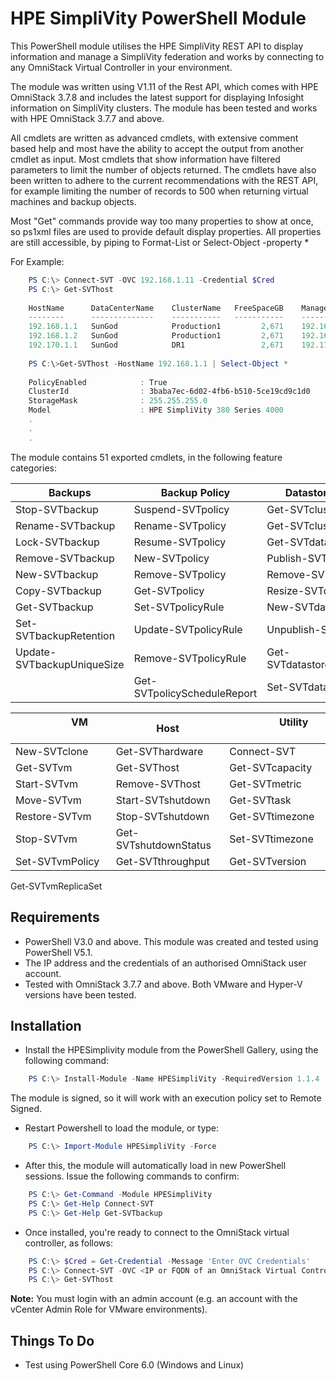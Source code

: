  # HPE SimpliVity PowerShell Module

This PowerShell module utilises the HPE SimpliVity REST API to display information and manage a SimpliVity federation and works by connecting to any OmniStack Virtual Controller in your environment.

The module was written using V1.11 of the Rest API, which comes with HPE OmniStack 3.7.8 and includes the latest support for displaying Infosight information on SimpliVity clusters. The module has been tested and works with HPE OmniStack 3.7.7 and above. 

All cmdlets are written as advanced cmdlets, with extensive comment based help and most have the ability to accept the output from another cmdlet as input. Most cmdlets that show information have filtered parameters to limit the number of objects returned. The cmdlets have also been written to adhere to the current recommendations with the REST API, for example limiting the number of records to 500 when returning virtual machines and backup objects.

Most "Get" commands provide way too many properties to show at once, so ps1xml files are used to provide default display properties. All properties are still accessible, by piping to Format-List or Select-Object -property *

For Example:
```powershell
    PS C:\> Connect-SVT -OVC 192.168.1.11 -Credential $Cred
    PS C:\> Get-SVThost
    
    HostName      DataCenterName    ClusterName   FreeSpaceGB    ManagementIP   StorageIP     FederationIP 
    --------      --------------    -----------   -----------    ------------   ---------     ------------
    192.168.1.1   SunGod            Production1         2,671    192.168.1.11   192.168.2.1   192.168.3.1
    192.168.1.2   SunGod            Production1         2,671    192.168.1.12   192.168.2.2   192.168.3.2
    192.170.1.1   SunGod            DR1                 2,671    192.170.1.11   192.170.2.1   192.170.3.1
   
    PS C:\>Get-SVThost -HostName 192.168.1.1 | Select-Object *
    
    PolicyEnabled            : True
    ClusterId                : 3baba7ec-6d02-4fb6-b510-5ce19cd9c1d0
    StorageMask              : 255.255.255.0
    Model                    : HPE SimpliVity 380 Series 4000
    .
    .
    .
```


The module contains 51 exported cmdlets, in the following feature categories:

Backups | Backup Policy | Datastore & Cluster
--- | --- | ---
Stop-SVTbackup | Suspend-SVTpolicy | Get-SVTcluster
Rename-SVTbackup | Rename-SVTpolicy | Get-SVTclusterConnected
Lock-SVTbackup | Resume-SVTpolicy | Get-SVTdatastore
Remove-SVTbackup | New-SVTpolicy | Publish-SVTdatastore
New-SVTbackup | Remove-SVTpolicy | Remove-SVTdatastore
Copy-SVTbackup | Get-SVTpolicy | Resize-SVTdatastore
Get-SVTbackup | Set-SVTpolicyRule | New-SVTdatastore 
Set-SVTbackupRetention | Update-SVTpolicyRule | Unpublish-SVTdatastore
Update-SVTbackupUniqueSize | Remove-SVTpolicyRule | Get-SVTdatastoreComputeNode
&nbsp; | Get-SVTpolicyScheduleReport | Set-SVTdatastorePolicy

&nbsp; &nbsp; &nbsp; &nbsp; &nbsp; &nbsp; &nbsp; &nbsp; &nbsp; &nbsp; VM &nbsp; &nbsp; &nbsp; &nbsp; &nbsp; &nbsp; &nbsp; &nbsp; &nbsp; &nbsp; &nbsp; &nbsp; &nbsp; | &nbsp; &nbsp; &nbsp; &nbsp; &nbsp; &nbsp; Host &nbsp; &nbsp; &nbsp; &nbsp; &nbsp; &nbsp; |  &nbsp; &nbsp; &nbsp; &nbsp; &nbsp; &nbsp; &nbsp; &nbsp; &nbsp; Utility &nbsp; &nbsp; &nbsp; &nbsp; &nbsp; &nbsp; &nbsp; &nbsp; &nbsp; &nbsp; &nbsp; &nbsp; 
---------------- | --- | ---
New-SVTclone | Get-SVThardware | Connect-SVT
Get-SVTvm | Get-SVThost | Get-SVTcapacity
Start-SVTvm | Remove-SVThost | Get-SVTmetric
Move-SVTvm | Start-SVTshutdown | Get-SVTtask
Restore-SVTvm | Stop-SVTshutdown | Get-SVTtimezone
Stop-SVTvm | Get-SVTshutdownStatus | Set-SVTtimezone
Set-SVTvmPolicy | Get-SVTthroughput | Get-SVTversion
Get-SVTvmReplicaSet

## Requirements

* PowerShell V3.0 and above. This module was created and tested using PowerShell V5.1.
* The IP address and the credentials of an authorised OmniStack user account.
* Tested with OmniStack 3.7.7 and above. Both VMware and Hyper-V versions have been tested.

## Installation

* Install the HPESimplivity module from the PowerShell Gallery, using the following command:
```powershell
    PS C:\> Install-Module -Name HPESimpliVity -RequiredVersion 1.1.4
```
The module is signed, so it will work with an execution policy set to Remote Signed.

* Restart Powershell to load the module, or type:
```powershell
    PS C:\> Import-Module HPESimpliVity -Force
```
* After this, the module will automatically load in new PowerShell sessions. Issue the following commands to confirm:
```powershell
    PS C:\> Get-Command -Module HPESimpliVity
    PS C:\> Get-Help Connect-SVT
    PS C:\> Get-Help Get-SVTbackup
```
* Once installed, you're ready to connect to the OmniStack virtual controller, as follows:
```powershell
    PS C:\> $Cred = Get-Credential -Message 'Enter OVC Credentials'
    PS C:\> Connect-SVT -OVC <IP or FQDN of an OmniStack Virtual Controller> -Credential $Cred
    PS C:\> Get-SVThost
```
**Note:** You must login with an admin account (e.g. an account with the vCenter Admin Role for VMware environments).

## Things To Do
* Test using PowerShell Core 6.0 (Windows and Linux)

